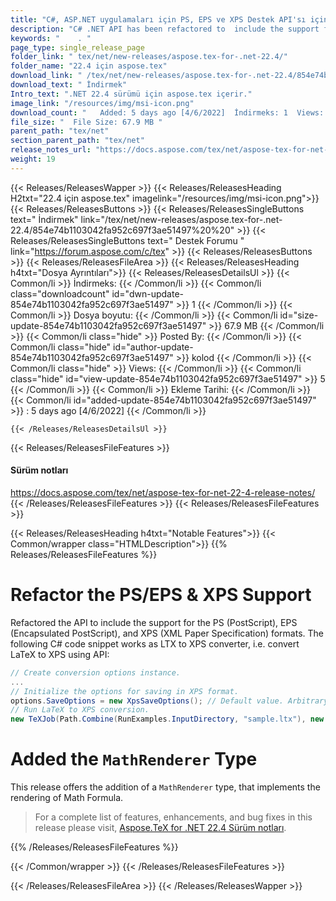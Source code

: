 ```yaml
---
title: "C#, ASP.NET uygulamaları için PS, EPS ve XPS Destek API'sı için refactor"
description: "C# .NET API has been refactored to  include the support for the PS (PostScript), EPS (Encapsulated PostScript), and XPS (XML Paper Specification) formats."
keywords: "    . "
page_type: single_release_page
folder_link: " tex/net/new-releases/aspose.tex-for-.net-22.4/"
folder_name: "22.4 için aspose.tex"
download_link: " /tex/net/new-releases/aspose.tex-for-.net-22.4/854e74b1103042fa952c697f3ae51497"
download_text: " İndirmek"
Intro_text: ".NET 22.4 sürümü için aspose.tex içerir."
image_link: "/resources/img/msi-icon.png"
download_count: "   Added: 5 days ago [4/6/2022]  İndirmeks: 1  Views: 4"
file_size: "  File Size: 67.9 MB "
parent_path: "tex/net"
section_parent_path: "tex/net"
release_notes_url: "https://docs.aspose.com/tex/net/aspose-tex-for-net-22-4-release-notes"
weight: 19
---
```


{{< Releases/ReleasesWapper >}}
{{< Releases/ReleasesHeading H2txt="22.4 için aspose.tex" imagelink="/resources/img/msi-icon.png">}}
{{< Releases/ReleasesButtons >}}
{{< Releases/ReleasesSingleButtons text=" İndirmek" link="/tex/net/new-releases/aspose.tex-for-.net-22.4/854e74b1103042fa952c697f3ae51497%20%20" >}}
{{< Releases/ReleasesSingleButtons text=" Destek Forumu " link="https://forum.aspose.com/c/tex" >}}
{{< Releases/ReleasesButtons >}}
{{< Releases/ReleasesFileArea >}}
{{< Releases/ReleasesHeading h4txt="Dosya Ayrıntıları">}}
{{< Releases/ReleasesDetailsUl >}}
{{< Common/li  >}} İndirmeks: {{< /Common/li >}}
{{< Common/li class="downloadcount" id="dwn-update-854e74b1103042fa952c697f3ae51497" >}} 1 {{< /Common/li >}}
{{< Common/li  >}} Dosya boyutu: {{< /Common/li >}}
{{< Common/li id="size-update-854e74b1103042fa952c697f3ae51497" >}} 67.9 MB {{< /Common/li >}}
{{< Common/li  class="hide" >}} Posted By: {{< /Common/li >}}
{{< Common/li class="hide" id="author-update-854e74b1103042fa952c697f3ae51497" >}} kolod {{< /Common/li >}}
{{< Common/li class="hide"  >}} Views: {{< /Common/li >}}
{{< Common/li class="hide" id="view-update-854e74b1103042fa952c697f3ae51497" >}} 5 {{< /Common/li >}}
{{< Common/li  >}} Ekleme Tarihi: {{< /Common/li >}}
{{< Common/li id="added-update-854e74b1103042fa952c697f3ae51497" >}} : 5 days ago [4/6/2022] {{< /Common/li >}}

    {{< /Releases/ReleasesDetailsUl >}}

{{< Releases/ReleasesFileFeatures >}}

<h4>Sürüm notları</h4><div><a href="https://docs.aspose.com/tex/net/aspose-tex-for-net-22-4-release-notes/">https://docs.aspose.com/tex/net/aspose-tex-for-net-22-4-release-notes/</a></div>
{{< /Releases/ReleasesFileFeatures >}}
{{< Releases/ReleasesFileFeatures >}}

{{< Releases/ReleasesHeading h4txt="Notable Features">}}
{{< Common/wrapper class="HTMLDescription">}}
{{% Releases/ReleasesFileFeatures %}}

# Refactor the PS/EPS & XPS Support

Refactored the API to include the support for the PS (PostScript), EPS (Encapsulated PostScript), and XPS (XML Paper Specification) formats. The following C# code snippet works as LTX to XPS converter, i.e. convert LaTeX to XPS using API:

```csharp
// Create conversion options instance.
...
// Initialize the options for saving in XPS format.
options.SaveOptions = new XpsSaveOptions(); // Default value. Arbitrary assignment.
// Run LaTeX to XPS conversion.
new TeXJob(Path.Combine(RunExamples.InputDirectory, "sample.ltx"), new XpsDevice(), options).Run();
```

# Added the `MathRenderer` Type

This release offers the addition of a `MathRenderer` type, that implements the rendering of Math Formula.

> For a complete list of features, enhancements, and bug fixes in this release please visit, [Aspose.TeX for .NET 22.4 Sürüm notları](https://docs.aspose.com/tex/net/aspose-tex-for-net-22-4-release-notes/).

{{% /Releases/ReleasesFileFeatures %}}

{{< /Common/wrapper >}}
{{< /Releases/ReleasesFileFeatures >}}

{{< /Releases/ReleasesFileArea >}}
{{< /Releases/ReleasesWapper >}}
